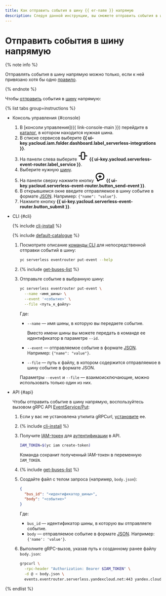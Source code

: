 ```yaml
---
title: Как отправить события в шину {{ er-name }} напрямую
description: Следуя данной инструкции, вы сможете отправить события в шину {{ er-full-name }} напрямую с помощью метода put.
---
```


# Отправить события в шину напрямую

{% note info %}

Отправлять события в шину напрямую можно только, если к ней привязано хотя бы одно [правило](../../../concepts/eventrouter/rule.md).

{% endnote %}

Чтобы [отправить](../../../concepts/eventrouter/sending-events.md) события в [шину](../../../concepts/eventrouter/bus.md) напрямую:

{% list tabs group=instructions %}

- Консоль управления {#console}

  1. В [консоли управления]({{ link-console-main }}) перейдите в [каталог](../../../../resource-manager/concepts/resources-hierarchy.md#folder), в котором находится нужная шина.
  1. В списке сервисов выберите **{{ ui-key.yacloud.iam.folder.dashboard.label_serverless-integrations }}**.
  1. На панели слева выберите ![object-align-center-vertical](../../../../_assets/console-icons/object-align-center-vertical.svg) **{{ ui-key.yacloud.serverless-event-router.label_service }}**.
  1. Выберите нужную [шину](../../../concepts/eventrouter/bus.md).
  1. На панели сверху нажмите кнопку ![comment-plus](../../../../_assets/console-icons/comment-plus.svg) **{{ ui-key.yacloud.serverless-event-router.button_send-event }}**.
  1. В открывшемся окне введите отправляемое в шину событие в формате [JSON](https://ru.wikipedia.org/wiki/JSON). Например: `{"name": "value"}`.
  1. Нажмите кнопку **{{ ui-key.yacloud.serverless-event-router.button_submit }}**.

- CLI {#cli}

  {% include [cli-install](../../../../_includes/cli-install.md) %}

  {% include [default-catalogue](../../../../_includes/default-catalogue.md) %}

  1. Посмотрите описание [команды CLI](../../../../cli/cli-ref/serverless/cli-ref/eventrouter/put-event.md) для непосредственной отправки событий в шину:

      ```bash
      yc serverless eventrouter put-event --help
      ```
  1. {% include [get-buses-list](../../../../_includes/serverless-integrations/get-buses-list.md) %}
  1. Отправьте событие в выбранную шину:

      ```bash
      yc serverless eventrouter put-event \
        --name <имя_шины> \
        --event '<событие>' \
        --file <путь_к_файлу>
      ```

      Где:
      * `--name` — имя шины, в которую вы передаете событие.
      
          Вместо имени шины вы можете передать в команде ее идентификатор в параметре `--id`.
      * `--event` — отправляемое событие в формате [JSON](https://ru.wikipedia.org/wiki/JSON). Например: `{"name": "value"}`.

      * `--file` — путь к файлу, в котором содержится отправляемое в шину событие в формате JSON.

      Параметры `--event` и `--file` — взаимоисключающие, можно использовать только один из них.

- API {#api}

  Чтобы отправить событие в шину напрямую, воспользуйтесь вызовом gRPC API [EventService/Put](../../../../serverless-integrations/eventrouter/api-ref/grpc/Event/put.md):

  1. Если у вас не установлена утилита gRPCurl, [установите](https://github.com/fullstorydev/grpcurl) ее.
  1. {% include [cli-install](../../../../_includes/cli-install.md) %}
  1. Получите [IAM-токен](../../../../iam/concepts/authorization/iam-token.md) для [аутентификации](../../../api-ref/eventrouter/authentication.md) в API.

      ```bash
      IAM_TOKEN=$(yc iam create-token)
      ```

      Команда сохранит полученный IAM-токен в переменную `IAM_TOKEN`.
  1. {% include [get-buses-list](../../../../_includes/serverless-integrations/get-buses-list.md) %}
  1. Создайте файл с телом запроса (например, `body.json`):

      ```json
      {
        "bus_id": "<идентификатор_шины>",
        "body": "<событие>"
      }
      ```

      Где:
      * `bus_id` — идентификатор шины, в которую вы отправляете событие.
      * `body` — отправляемое событие в формате [JSON](https://ru.wikipedia.org/wiki/JSON). Например: `{'name': 'value'}`.
  1. Выполните gRPC-вызов, указав путь к созданному ранее файлу `body.json`:

      ```bash
      grpcurl \
        -rpc-header "Authorization: Bearer $IAM_TOKEN" \
        -d @ < body.json \
        events.eventrouter.serverless.yandexcloud.net:443 yandex.cloud.serverless.eventrouter.v1.EventService/Put
      ```

{% endlist %}